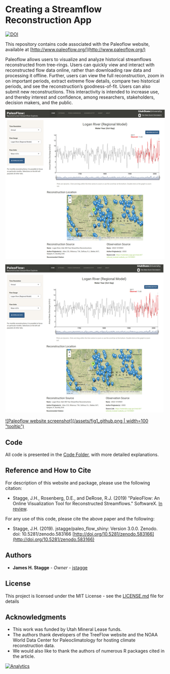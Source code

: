 # Creating a Streamflow Reconstruction App

[![DOI](https://zenodo.org/badge/84977163.svg)](https://zenodo.org/badge/latestdoi/84977163)

This repository contains code associated with the Paleoflow website, available at [http://www.paleoflow.org/](http://www.paleoflow.org/)

Paleoflow allows users to visualize and analyze historical streamflows reconstructed from tree-rings. Users can quickly view and interact with reconstructed flow data online, rather than downloading raw data and processing it offline. Further, users can view the full reconstruction, zoom in on important periods, extract extreme flow details, compare two historical periods, and see the reconstruction’s goodness-of-fit. Users can also submit new reconstructions. This interactivity is intended to increase use, and thereby interest and confidence, among researchers, stakeholders, decision makers, and the public. 

<!-- Add a screenshot -->
<!-- ![Paleoflow website screenshot](/assets/fig1_github.png | width=100)(https://www.google.com) -->

[![](/assets/fig1_github.png )](https://www.google.com)

<a href="http://www.paleoflow.org/">
    <img src="/assets/fig1_github.png" 
    width="500" alt="Paleoflow website screenshot">
</a>


[![Paleoflow website screenshot](/assets/fig1_github.png | width=100 "tooltip")](https://www.google.com)


## Code

All code is presented in the [Code Folder](https://github.com/jstagge/paleo_flow_shiny/tree/master/code), with more detailed explanations.

## Reference and How to Cite

For description of this website and package, please use the following citation:

* Stagge, J.H., Rosenberg, D.E., and DeRose, R.J. (2019) "PaleoFlow: An Online Visualization Tool for Reconstructed Streamflows." SoftwareX. [In review](https://www.journals.elsevier.com/softwarex).

For any use of this code, please cite the above paper and the following:

* Stagge, J.H. (2019). jstagge/paleo_flow_shiny: Version 3.0.0. Zenodo. doi: 10.5281/zenodo.583166 [http://doi.org/10.5281/zenodo.583166](http://doi.org/10.5281/zenodo.583166)

## Authors

* **James H. Stagge** - *Owner* - [jstagge](https://github.com/jstagge)

## License

This project is licensed under the MIT License - see the [LICENSE.md](LICENSE.md) file for details

## Acknowledgments

* This work was funded by Utah Mineral Lease funds.
* The authors thank developers of the TreeFlow website and the NOAA World Data Center for Paleoclimatology for hosting climate reconstruction data. 
* We would also like to thank the authors of numerous R packages cited in the article.

[![Analytics](https://ga-beacon.appspot.com/UA-93682740-1/paleo_flow_shiny/readme)](https://github.com/igrigorik/ga-beacon)